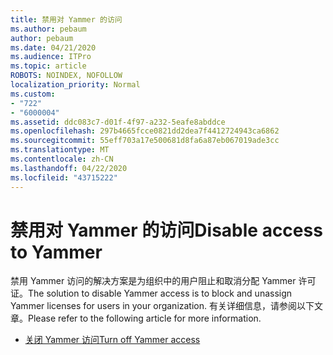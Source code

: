 ```yaml
---
title: 禁用对 Yammer 的访问
ms.author: pebaum
author: pebaum
ms.date: 04/21/2020
ms.audience: ITPro
ms.topic: article
ROBOTS: NOINDEX, NOFOLLOW
localization_priority: Normal
ms.custom:
- "722"
- "6000004"
ms.assetid: ddc083c7-d01f-4f97-a232-5eafe8abddce
ms.openlocfilehash: 297b4665fcce0821dd2dea7f4412724943ca6862
ms.sourcegitcommit: 55eff703a17e500681d8fa6a87eb067019ade3cc
ms.translationtype: MT
ms.contentlocale: zh-CN
ms.lasthandoff: 04/22/2020
ms.locfileid: "43715222"
---
```

# <a name="disable-access-to-yammer"></a><span data-ttu-id="faaf8-102">禁用对 Yammer 的访问</span><span class="sxs-lookup"><span data-stu-id="faaf8-102">Disable access to Yammer</span></span>

<span data-ttu-id="faaf8-103">禁用 Yammer 访问的解决方案是为组织中的用户阻止和取消分配 Yammer 许可证。</span><span class="sxs-lookup"><span data-stu-id="faaf8-103">The solution to disable Yammer access is to block and unassign Yammer licenses for users in your organization.</span></span> <span data-ttu-id="faaf8-104">有关详细信息，请参阅以下文章。</span><span class="sxs-lookup"><span data-stu-id="faaf8-104">Please refer to the following article for more information.</span></span>
  
- [<span data-ttu-id="faaf8-105">关闭 Yammer 访问</span><span class="sxs-lookup"><span data-stu-id="faaf8-105">Turn off Yammer access</span></span>](https://docs.microsoft.com/yammer/manage-yammer-users/turn-off-user-access)

